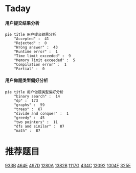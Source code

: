 # Taday

<!-- tabs:start -->



#### **用户提交结果分析**

```mermaid
pie title 用户提交结果分析
    "Accepted" :  41
    "Rejected" :  0
    "Wrong answer" :  43
    "Runtime error" :  1
    "Time limit exceeded" :  9
    "Memory limit exceeded" :  5
    "Compilation error" :  1
    "Partial" :  0
```

#### **用户做题类型偏好分析**

```mermaid
pie title 用户做题类型偏好分析
    "binary search" :  14
    "dp" :  173
    "graphs" :  59
    "trees" :  87
    "divide and conquer" :  1
    "greedy" :  45
    "two pointers" :  11
    "dfs and similar" :  87
    "math" :  87
```



<!-- tabs:end -->
# 推荐题目
[933B](https://codeforces.com/contest/933/problem/B)
[464E](https://codeforces.com/contest/464/problem/E)
[497D](https://codeforces.com/contest/497/problem/D)
[1280A](https://codeforces.com/contest/1280/problem/A)
[1382B](https://codeforces.com/contest/1382/problem/B)
[1117G](https://codeforces.com/contest/1117/problem/G)
[434C](https://codeforces.com/contest/434/problem/C)
[12092](https://codeforces.com/contest/1209/problem/2)
[1004F](https://codeforces.com/contest/1004/problem/F)
[325E](https://codeforces.com/contest/325/problem/E)

